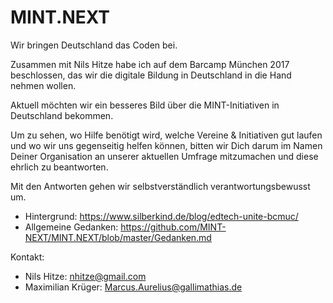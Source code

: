 # MINT.NEXT
Wir bringen Deutschland das Coden bei.

Zusammen mit Nils Hitze habe ich auf dem Barcamp München 2017 beschlossen, das wir die digitale Bildung in Deutschland in die Hand nehmen wollen.

Aktuell möchten wir ein besseres Bild über die MINT-Initiativen in Deutschland bekommen.

Um zu sehen, wo Hilfe benötigt wird, welche Vereine & Initiativen gut laufen und wo wir uns gegenseitig helfen können, bitten wir Dich darum im Namen Deiner Organisation an unserer aktuellen Umfrage mitzumachen und diese ehrlich zu beantworten. 

Mit den Antworten gehen wir selbstverständlich verantwortungsbewusst um.

* Hintergrund: https://www.silberkind.de/blog/edtech-unite-bcmuc/
* Allgemeine Gedanken: https://github.com/MINT-NEXT/MINT.NEXT/blob/master/Gedanken.md

Kontakt:
* Nils Hitze: nhitze@gmail.com
* Maximilian Krüger: Marcus.Aurelius@gallimathias.de
